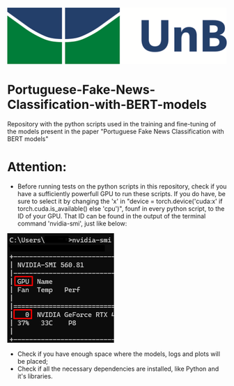 ![alt text](https://github.com/Baiaopires/Portuguese-Fake-News-Classification-with-BERT-models/blob/main/Z-Images/UnB_Logo.png)
# Portuguese-Fake-News-Classification-with-BERT-models
Repository with the python scripts used in the training and fine-tuning of the models present in the paper "Portuguese Fake News Classification with BERT models"

# Attention:
- Before running tests on the python scripts in this repository, check if you have a sufficiently powerfull GPU to run these scripts. If you do have, be sure to select it by changing the 'x' in "device = torch.device('cuda:x' if torch.cuda.is_available() else 'cpu')", founf in every python script, to the ID of your GPU. That ID can be found in the output of the terminal command 'nvidia-smi', just like below:

![alt text](https://github.com/Baiaopires/Portuguese-Fake-News-Classification-with-BERT-models/blob/main/Z-Images/Nvidia_Smi_Result.png)

- Check if you have enough space where the models, logs and plots will be placed;
- Check if all the necessary dependencies are installed, like Python and it's libraries.
